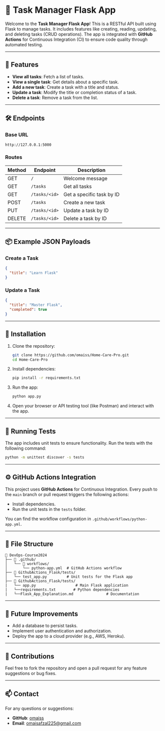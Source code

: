 # 📝 Task Manager Flask App

Welcome to the **Task Manager Flask App**! This is a RESTful API built using Flask to manage tasks. It includes features like creating, reading, updating, and deleting tasks (CRUD operations). The app is integrated with **GitHub Actions** for Continuous Integration (CI) to ensure code quality through automated testing.

---

## 🚀 Features
- **View all tasks**: Fetch a list of tasks.
- **View a single task**: Get details about a specific task.
- **Add a new task**: Create a task with a title and status.
- **Update a task**: Modify the title or completion status of a task.
- **Delete a task**: Remove a task from the list.

---

## 🛠️ Endpoints

### Base URL
```
http://127.0.0.1:5000
```

### Routes

| Method | Endpoint         | Description                        |
|--------|------------------|------------------------------------|
| GET    | `/`              | Welcome message                   |
| GET    | `/tasks`         | Get all tasks                     |
| GET    | `/tasks/<id>`    | Get a specific task by ID          |
| POST   | `/tasks`         | Create a new task                 |
| PUT    | `/tasks/<id>`    | Update a task by ID               |
| DELETE | `/tasks/<id>`    | Delete a task by ID               |

---

## 📦 Example JSON Payloads

### Create a Task
```json
{
  "title": "Learn Flask"
}
```

### Update a Task
```json
{
  "title": "Master Flask",
  "completed": true
}
```

---

## 🔧 Installation

1. Clone the repository:
   ```bash
   git clone https://github.com/omaiss/Home-Care-Pro.git
   cd Home-Care-Pro
   ```

2. Install dependencies:
   ```bash
   pip install -r requirements.txt
   ```

3. Run the app:
   ```bash
   python app.py
   ```

4. Open your browser or API testing tool (like Postman) and interact with the app.

---

## 🧪 Running Tests
The app includes unit tests to ensure functionality. Run the tests with the following command:
```bash
python -m unittest discover -s tests
```

---

## ⚙️ GitHub Actions Integration
This project uses **GitHub Actions** for Continuous Integration. Every push to the `main` branch or pull request triggers the following actions:
- Install dependencies.
- Run the unit tests in the `tests` folder.

You can find the workflow configuration in `.github/workflows/python-app.yml`.

---

## 📄 File Structure

```
📁 DevOps-Course2024
├── 📁 .github/
│   └── 📁 workflows/
│       └── python-app.yml  # GitHub Actions workflow
├── 📁 GithubActions_Flask/tests/
│   └── test_app.py         # Unit tests for the Flask app
├── 📁 GithubActions_Flask/tests/
|   └── app.py                  # Main Flask application
|   └──requirements.txt        # Python dependencies
|   └──Flask_App_Explanation.md               # Documentation
```

---

## 🎯 Future Improvements
- Add a database to persist tasks.
- Implement user authentication and authorization.
- Deploy the app to a cloud provider (e.g., AWS, Heroku).

---

## 🤝 Contributions
Feel free to fork the repository and open a pull request for any feature suggestions or bug fixes.

---

## 📫 Contact
For any questions or suggestions:
- **GitHub**: [omaiss](https://github.com/omaiss)
- **Email**: omaisafzal225@gmail.com

